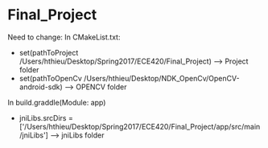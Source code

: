 # Final_Project
Need to change:
In CMakeList.txt:
 - set(pathToProject /Users/hthieu/Desktop/Spring2017/ECE420/Final_Project) --> Project folder
 - set(pathToOpenCv /Users/hthieu/Desktop/NDK_OpenCv/OpenCV-android-sdk)  --> OPENCV folder
 
 In build.graddle(Module: app)
  - jniLibs.srcDirs = ['/Users/hthieu/Desktop/Spring2017/ECE420/Final_Project/app/src/main/jniLibs'] --> jniLibs folder
